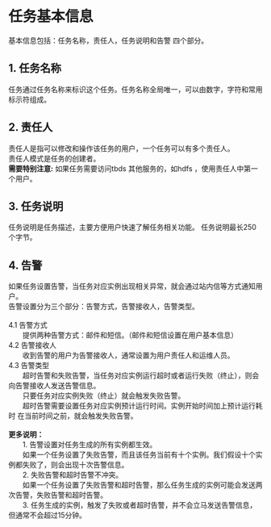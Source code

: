 # 任务基本信息

基本信息包括：任务名称，责任人，任务说明和告警 四个部分。

## 1. 任务名称

任务通过任务名称来标识这个任务。任务名称全局唯一，可以由数字，字符和常用标示符组成。

## 2. 责任人

责任人是指可以修改和操作该任务的用户，一个任务可以有多个责任人。  
责任人模式是任务的创建者。  
**需要特别注意:** 如果任务需要访问tbds 其他服务的，如hdfs ，使用责任人中第一个用户。

## 3. 任务说明

任务说明是任务描述，主要方便用户快速了解任务相关功能。 任务说明最长250个字节。

## 4. 告警

如果任务设置告警，当任务对应实例出现相关异常，就会通过站内信等方式通知用户。  
告警设置分为三个部分：告警方式，告警接收人，告警类型。  
    
4.1 告警方式  
  提供两种告警方式：邮件和短信。（邮件和短信设置在用户基本信息）  
4.2 告警接收人  
  收到告警的用户为告警接收人，通常设置为用户责任人和运维人员。  
4.3 告警类型  
  超时告警和失败告警，当任务对应实例运行超时或者运行失败（终止），则会向告警接收人发送告警信息。  
  只要任务对应实例失败（终止）就会触发失败告警。  
  超时告警需要设置任务对应实例预计运行时间。实例开始时间加上预计运行耗时 在当前时间之前，就会触发失败告警。  
    
**更多说明：**  
  1. 告警设置对任务生成的所有实例都生效。  
  如果一个任务设置了失败告警，而且该任务当前有十个实例。我们假设十个实例都失败了，则会出现十次告警信息。  
  2. 失败告警和超时告警不冲突。  
  如果一个任务设置了失败告警和超时告警，那么任务生成的实例可能会发送两次告警，失败告警和超时告警。  
  3. 任务生成的实例，触发了失败或者超时告警，并不会立马发送告警信息，但通常不会超过15分钟。

